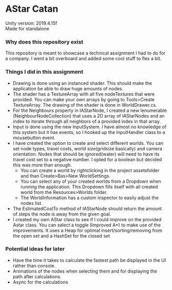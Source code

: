 # AStar Catan

Unity version: 2019.4.15f  
Made for standalone  


### Why does this repository exist
This repository is meant to showcase a technical assignment I had to do for a company. I went a bit overboard and added some cool stuff to flex a bit.

### Things I did in this assignment
* Drawing is done using an instanced shader. This should make the application be able to 
draw huge amounts of nodes. 
* The shader has a TextureArray with all five nodeTextures that
were provided. You can make your own arrays by going to Tools>Create TextureArray. The 
drawing of the shader is done in WorldDrawer.cs.
* For the Neighbours property in IAStarNode, I created a new Ienumerable<IAStarNode> 
(NeighbourNodeCollection) that uses a 2D array of IAStarNodes and an index to iterate 
through all neighbors of a provided index in that array.
*  Input is done using the new InputSystem. I have almost no knowledge of this system but it 
has events, so I hooked up the InputHandler class to a mousebutton event.
* I have created the option to create and select different worlds. You can set node types, 
travel costs, world size(gridsize basically) and camera orientation. Nodes that should be 
ignored(water) will need to have its travel cost set to a negative number. I opted for a 
boolean but decided this was more than enough. 
  * You can create a world by rightclicking in the project assetsfolder and than 
Create>Bas>New WorldSettings.
  * You can select any of your created worlds from a Dropdown when running the 
application. This Dropdown fills itself with all created world from the Resources>Worlds 
folder.
  * The WorldInformation has a custom inspector to easily adjust the nodes list.
* The EstimatedCostTo method of IAStarNode should return the amount of steps the node is 
away from the given goal.
*  I created my own AStar class to see if I could improve on the provided Astar class. You can 
select a toggle (Improved A*) to make use of the improvements. It uses a Heap for optimal 
insert/sorting/removing from the open set and a HashSet for the closed set


### Potential ideas for later
* Have the time it takes to calculate the fastest path be displayed in the UI rather than console.
* Animations of the nodes when selecting them and for displaying the path after calculations.
* Async for the calculations
